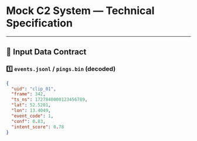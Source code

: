 # Mock C2 System — Technical Specification

---

## 🧭 Input Data Contract

### 1️⃣ `events.jsonl` / `pings.bin` (decoded)
```json
{
  "uid": "clip_01",
  "frame": 342,
  "ts_ns": 1727840000123456789,
  "lat": 52.5201,
  "lon": 13.4049,
  "event_code": 1,
  "conf": 0.83,
  "intent_score": 0.78
}
